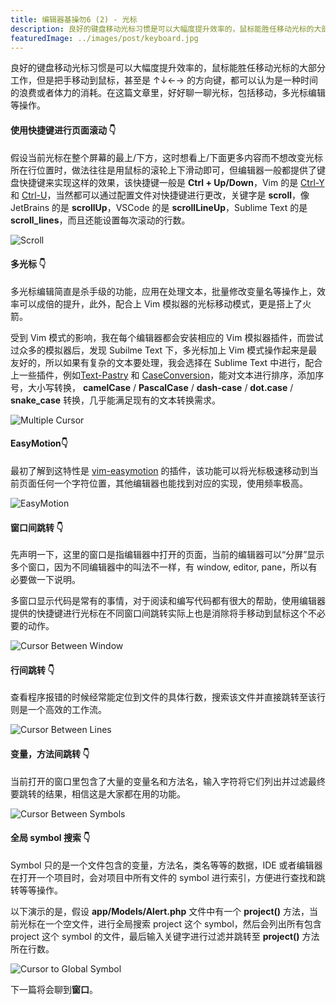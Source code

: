 ```yaml
---
title: 编辑器基操勿6 (2) - 光标
description: 良好的键盘移动光标习惯是可以大幅度提升效率的，鼠标能胜任移动光标的大部分工作，但是把手移动到鼠标，甚至是上下左右的方向键，都可以认为是一种时间的浪费或者体力的消耗
featuredImage: ../images/post/keyboard.jpg
---
```


良好的键盘移动光标习惯是可以大幅度提升效率的，鼠标能胜任移动光标的大部分工作，但是把手移动到鼠标，甚至是 ↑↓←→ 的方向键，都可以认为是一种时间的浪费或者体力的消耗。在这篇文章里，好好聊一聊光标，包括移动，多光标编辑等操作。

#### 使用快捷键进行页面滚动 👇

假设当前光标在整个屏幕的最上/下方，这时想看上/下面更多内容而不想改变光标所在行位置时，做法往往是用鼠标的滚轮上下滑动即可，但编辑器一般都提供了键盘快捷键来实现这样的效果，该快捷键一般是 **Ctrl + Up/Down**，Vim 的是 [Ctrl-Y](http://vimdoc.sourceforge.net/htmldoc/scroll.html#CTRL-Y) 和 [Ctrl-U](http://vimdoc.sourceforge.net/htmldoc/scroll.html#CTRL-U)，当然都可以通过配置文件对快捷键进行更改，关键字是 **scroll**，像 JetBrains 的是 **scrollUp**，VSCode 的是 **scrollLineUp**，Sublime Text 的是 **scroll_lines**，而且还能设置每次滚动的行数。

![Scroll](./images/scroll.gif)

#### 多光标 👇

多光标编辑简直是杀手级的功能，应用在处理文本，批量修改变量名等操作上，效率可以成倍的提升，此外，配合上 Vim 模拟器的光标移动模式，更是搭上了火箭。

受到 Vim 模式的影响，我在每个编辑器都会安装相应的 Vim 模拟器插件，而尝试过众多的模拟器后，发现 Subilme Text 下，多光标加上 Vim 模式操作起来是最友好的，所以如果有复杂的文本要处理，我会选择在 Sublime Text 中进行，配合上一些插件，例如[Text-Pastry](https://github.com/duydao/Text-Pastry) 和 [CaseConversion](https://github.com/jdavisclark/CaseConversion)，能对文本进行排序，添加序号，大小写转换， **camelCase** / **PascalCase** / **dash-case** / **dot.case** / **snake_case** 转换，几乎能满足现有的文本转换需求。

![Multiple Cursor](./images/multiple-cursor.gif)

#### EasyMotion👇

最初了解到这特性是 [vim-easymotion](https://github.com/easymotion/vim-easymotion) 的插件，该功能可以将光标极速移动到当前页面任何一个字符位置，其他编辑器也能找到对应的实现，使用频率极高。

![EasyMotion](./images/easymotion.gif)

#### 窗口间跳转 👇

先声明一下，这里的窗口是指编辑器中打开的页面，当前的编辑器可以“分屏”显示多个窗口，因为不同编辑器中的叫法不一样，有 window, editor, pane，所以有必要做一下说明。

多窗口显示代码是常有的事情，对于阅读和编写代码都有很大的帮助，使用编辑器提供的快捷键进行光标在不同窗口间跳转实际上也是消除将手移动到鼠标这个不必要的动作。

![Cursor Between Window](./images/cursor-between-windows.gif)

#### 行间跳转 👇

查看程序报错的时候经常能定位到文件的具体行数，搜索该文件并直接跳转至该行则是一个高效的工作流。

![Cursor Between Lines](./images/cursor-between-lines.gif)

#### 变量，方法间跳转 👇

当前打开的窗口里包含了大量的变量名和方法名，输入字符将它们列出并过滤最终要跳转的结果，相信这是大家都在用的功能。

![Cursor Between Symbols](./images/cursor-between-symbols.gif)

#### 全局 symbol 搜索 👇

Symbol 只的是一个文件包含的变量，方法名，类名等等的数据，IDE 或者编辑器在打开一个项目时，会对项目中所有文件的 symbol 进行索引，方便进行查找和跳转等等操作。

以下演示的是，假设 **app/Models/Alert.php** 文件中有一个 **project()** 方法，当前光标在一个空文件，进行全局搜索 project 这个 symbol，然后会列出所有包含 project 这个 symbol 的文件，最后输入关键字进行过滤并跳转至 **project()** 方法所在行数。

![Cursor to Global Symbol](./images/cursor-to-global-symbol.gif)

下一篇将会聊到**窗口**。
